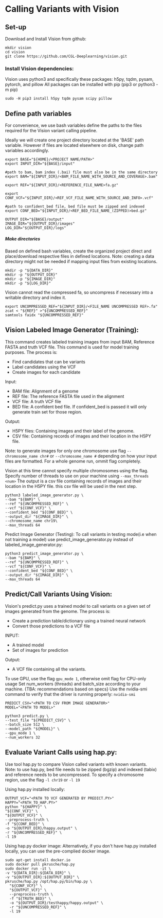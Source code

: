 # Calling Variants with Vision

## Set-up

Download and Install Vision from github:
```
mkdir vision
cd vision
git clone https://github.com/CGL-Deeplearning/vision.git
```
### Install Vision dependencies:
Vision uses python3 and specifically these packages: h5py, tqdm, pysam, pytorch, and pillow
All packages can be installed with pip (pip3 or python3 -m pip)

```
sudo -H pip3 install h5py tqdm pysam scipy pillow 
```


## Define path variables 
For convenience, we use bash variables define the paths to the files required for the Vision variant calling pipeline.

Ideally we will create one project directory located at the 'BASE' path variable. However if files are located elsewhere on disk, change path variables accordingly.
```
export BASE="${HOME}/<PROJECT NAME/PATH>"
export INPUT_DIR="${BASE}/input"

#path to bam, bam index (.bai) file must also be in the same directory
export BAM="${INPUT_DIR}/<BAM_FILE_NAME_WITH_SOURCE_AND_COVERAGE>.bam"

export REF="${INPUT_DIR}/<REFERENCE_FILE_NAME>fa.gz"

export CONF_VCF="${INPUT_DIR}/<REF_VCF_FILE_NAME_WITH_SOURCE_AND_INFO>.vcf"

#path to confident_bed file, bed file must be zipped and indexed
export CONF_BED="${INPUT_DIR}/<REF_BED_FILE_NAME_(ZIPPED)>bed.gz"

OUTPUT_DIR="${BASE}/output"
IMAGE_DIR="${OUTPUT_DIR}/images"
LOG_DIR="${OUTPUT_DIR}/logs"
```
##### Make directories
Based on defined bash variables, create the organized project direct and place/download respective files in defined locations. 
Note: creating a data directory might not be needed if mapping input files from existing locations.
```
mkdir -p "${DATA_DIR}"
mkdir -p "${OUTPUT_DIR}"
mkdir -p "${IMAGE_DIR}"
mkdir -p "${LOG_DIR}"
```

Vision cannot read the compressed fa, so uncompress if necessary into a writable directory and index it.
```
export UNCOMPRESSED_REF="${INPUT_DIR}/<FILE_NAME UNCOMPRESSED REF>.fa"
zcat < "${REF}" >"${UNCOMPRESSED_REF}"
samtools faidx "${UNCOMPRESSED_REF}"
```

## Vision Labeled Image Generator (Training):
This command creates labeled training images from input BAM, Reference FASTA and truth VCF file. This command is used for model training purposes. The process is:
- Find candidates that can be variants
- Label candidates using the VCF
- Create images for each candidate

Input:
- BAM file: Alignment of a genome
- REF file: The reference FASTA file used in the alignment
- VCF file: A truth VCF file
- BED file: A confident bed file. If confident_bed is passed it will only generate train set for those region.

Output:
- H5PY files: Containing images and their label of the genome.
- CSV file: Containing records of images and their location in the H5PY file.

Note: to generate images for only one chromosome use flag ``--chromosome_name chr#`` or ``--chromosome_name #`` depending on how your input files are formatted. For a whole genome run, ommit flag completely.

Vision at this time cannot specify multiple chromosomes using the flag. 
Specify number of threads to use on your machine using ``--max_threads <num>``
The output is a csv file containing records of images and their location in the H5PY file. this csv file will be used in the next step. 

```
python3 labeled_image_generator.py \
--bam "${BAM}" \
--ref "${UNCOMPRESSED_REF}" \
--vcf "${CONF_VCF}" \
--confident_bed "${CONF_BED}" \
--output_dir "${IMAGE_DIR}" \
--chromosome_name chr19\
--max_threads 64
```

Predict Image Generator (Testing):
To call variants in testing mode(i.e when not training a model) use predict_image_generator.py instead of labeled_image_generator.py:


```
python3 predict_image_generator.py \
--bam "${BAM}" \
--ref "${UNCOMPRESSED_REF}" \
--vcf "${CONF_VCF}" \
--confident_bed "${CONF_BED}" \
--output_dir "${IMAGE_DIR}" \
--max_threads 64
```


## Predict/Call Variants Using Vision:
Vision's predict.py uses a trained model to call variants on a given set of images generated from the genome.
The process is:
- Create a prediction table/dictionary using a trained neural network
- Convert those predictions to a VCF file

INPUT:
- A trained model
- Set of images for prediction

Output:
- A VCF file containing all the variants.

To use GPU, use the flag `gpu_mode 1`, otherwise omit flag for CPU-only usage
Set num_workers (threads) and batch_size according to your machine.
{TBA: recommendations based on specs}
Use the nvidia-smi command to verify that the driver is running properly: `nvidia-smi`


```
PREDICT_CSV="<PATH TO CSV FROM IMAGE GENERATOR>"
MODEL="<PATH TO MODEL>"

python3 predict.py \
--test_file "${PREDICT_CSV}" \
--batch_size 512 \
--model_path "${MODEL}" \
--gpu_mode 1 \
--num_workers 32
```

## Evaluate Variant Calls using hap.py:
Use tool hap.py to compare Vision called variants with known variants. 
Note: to use hap.py, bed file needs to be zipped (bgzip) and indexed (tabix) and reference needs to be uncompressed.
To specify a chromosome region, use the flag ``-l chr19`` or ``-l 19``

Using hap.py installed locally:
```
OUTPUT_VCF="<PATH TO VCF GENERATED BY PREDICT.PY>"
HAPPY="<PATH_TO_HAP.PY>" 
python "${HAPPY}" \
"${CONF_VCF}" \
"${OUTPUT_VCF}" \
--preprocess-truth \
-f "${CONF_BED}" \
-o "${OUTPUT_DIR}/happy.output" \
-r "${UNCOMPRESSED_REF}" \
-l 19

```

Using hap.py docker image:
Alternatively, if you don't have hap.py installed locally, you can use the pre-complied docker image. 

```
sudo apt-get install docker.io
sudo docker pull pkrusche/hap.py
sudo docker run -it \
-v "${DATA_DIR}:${DATA_DIR}" \
-v "${OUTPUT_DIR}:${OUTPUT_DIR}" \
pkrusche/hap.py /opt/hap.py/bin/hap.py \
  "${CONF_VCF}" \
  "${OUTPUT_VCF}" \
  --preprocess-truth \
  -f "${TRUTH_BED}" \
  -o "${OUTPUT_DIR}/testhappy/happy.output" \
  -r "${UNCOMPRESSED_REF}" \
  -l 19
```
